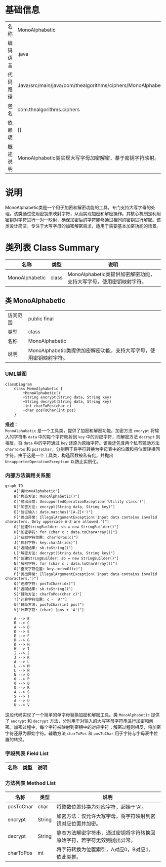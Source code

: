 # 基础信息

|      |      |
|------|------|
| 名称 | MonoAlphabetic |
| 编码语言 | .java |
| 代码路径 | Java/src/main/java/com/thealgorithms/ciphers/MonoAlphabetic.java |
| 包名 | com.thealgorithms.ciphers |
| 依赖项 | [] |
| 概述说明 | MonoAlphabetic类实现大写字母加密解密，基于密钥字符映射。 |

# 说明

MonoAlphabetic类是一个用于加密和解密功能的工具，专门支持大写字母的处理。该类通过使用密钥来映射字符，从而实现加密和解密操作。其核心机制是利用密钥对字符进行一对一映射，确保加密后的字符能够通过相同的密钥进行解密。该类设计简洁，专注于大写字母的加密解密需求，适用于需要基本加密功能的场景。

# 类列表 Class Summary

| 名称   | 类型  | 说明 |
|-------|------|-------------|
| MonoAlphabetic | class | MonoAlphabetic类提供加密解密功能，支持大写字母，使用密钥映射字符。 |



## 类 MonoAlphabetic

|      |      |
|------|------|
| 访问范围 | public final |
| 类型 | class |
| 名称 | MonoAlphabetic |
| 说明 | MonoAlphabetic类提供加密解密功能，支持大写字母，使用密钥映射字符。 |


### UML类图

```mermaid
classDiagram
    class MonoAlphabetic {
        +MonoAlphabetic()
        +String encrypt(String data, String key)
        +String decrypt(String data, String key)
        -int charToPos(char c)
        -char posToChar(int pos)
    }
```

**描述：**  
`MonoAlphabetic` 是一个工具类，提供了加密和解密功能。加密方法 `encrypt` 将输入的字符串 `data` 中的每个字符映射到 `key` 中的对应字符，而解密方法 `decrypt` 则相反，将 `data` 中的字符通过 `key` 还原为原始字符。该类还包含两个私有辅助方法 `charToPos` 和 `posToChar`，分别用于将字符转换为字母表中的位置和将位置转换回字符。由于这是一个工具类，构造函数被私有化，并抛出 `UnsupportedOperationException` 以防止实例化。


### 内部方法调用关系图

```mermaid
graph TD
    A["类MonoAlphabetic"]
    B["构造方法: MonoAlphabetic()"]
    C["抛出异常: UnsupportedOperationException('Utility class')"]
    D["加密方法: encrypt(String data, String key)"]
    E["验证输入: data.matches('[A-Z]+')"]
    F["抛出异常: IllegalArgumentException('Input data contains invalid characters. Only uppercase A-Z are allowed.')"]
    G["创建StringBuilder: sb = new StringBuilder()"]
    H["加密字符: for (char c : data.toCharArray())"]
    I["获取字符位置: charToPos(c)"]
    J["映射字符: key.charAt(idx)"]
    K["返回结果: sb.toString()"]
    L["解密方法: decrypt(String data, String key)"]
    M["创建StringBuilder: sb = new StringBuilder()"]
    N["解密字符: for (char c : data.toCharArray())"]
    O["查找字符位置: key.indexOf(c)"]
    P["抛出异常: IllegalArgumentException('Input data contains invalid characters.')"]
    Q["还原字符: posToChar(idx)"]
    R["返回结果: sb.toString()"]
    S["辅助方法: charToPos(char c)"]
    T["计算字符位置: c - 'A'"]
    U["辅助方法: posToChar(int pos)"]
    V["计算字符: (char) (pos + 'A')"]

    A --> B
    B --> C
    A --> D
    D --> E
    E --> F
    D --> G
    D --> H
    H --> I
    I --> J
    J --> K
    A --> L
    L --> M
    L --> N
    N --> O
    O --> P
    O --> Q
    Q --> R
    A --> S
    S --> T
    A --> U
    U --> V
```

这段代码实现了一个简单的单字母替换加密和解密工具。类 `MonoAlphabetic` 提供了 `encrypt` 和 `decrypt` 方法，分别用于对输入的大写字母字符串进行加密和解密。加密过程中，每个字符被映射到密钥中的对应字符；解密过程则相反，将加密字符还原为原始字符。辅助方法 `charToPos` 和 `posToChar` 用于字符与字母表中位置的转换。

### 字段列表 Field List

| 名称  | 类型  | 说明 |
|-------|-------|------|

### 方法列表 Method List

| 名称  | 类型  | 说明 |
|-------|-------|------|
| posToChar | char | 将整数位置转换为对应字符，起始于'A'。 |
| encrypt | String | 加密方法：仅允许大写字母，将字符映射到密钥对应位置并加密。 |
| decrypt | String | 静态方法解密字符串，通过密钥将字符转换回原始字符，若字符无效则抛出异常。 |
| charToPos | int | 将字符转换为位置索引，A对应0，B对应1，依此类推。 |




